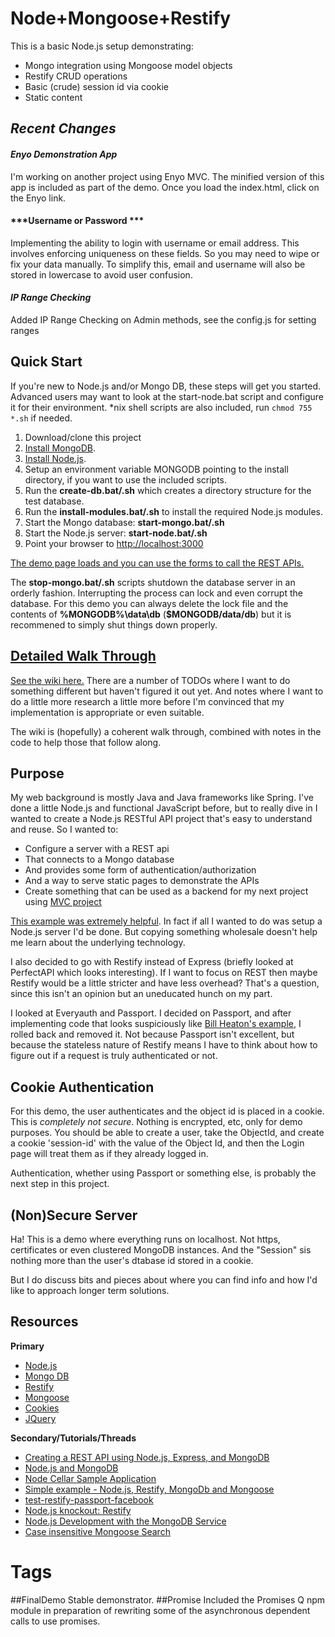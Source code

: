 # Node+Mongoose+Restify #

This is a basic Node.js setup demonstrating:

- Mongo integration using Mongoose model objects
- Restify CRUD operations
- Basic (crude) session id via cookie
- Static content

## ***Recent Changes*** ##

#### ***Enyo Demonstration App*** ####
I'm working on another project using Enyo MVC. The minified version of this app is included as part of the demo. Once you load the index.html, click on the Enyo link.

#### ***Username or Password *** ####
Implementing the ability to login with username or email address. This involves enforcing uniqueness on these fields. So you may need to wipe or fix your data manually. To simplify this, email and username will also be stored in lowercase to avoid user confusion.

#### ***IP Range Checking*** ####

Added IP Range Checking on Admin methods, see the config.js for setting ranges

## Quick Start ##
If you're new to Node.js and/or Mongo DB, these steps will get you started. Advanced users may want to look at the start-node.bat script and configure it for their environment. *nix shell scripts are also included, run `chmod 755 *.sh` if needed.

1. Download/clone this project
2. [Install MongoDB](http://docs.mongodb.org/manual/installation/#gsc.tab=0).
3. [Install Node.js](http://nodejs.org/download/).
4. Setup an environment variable MONGODB pointing to the install directory, if you want to use the included scripts.
5. Run the **create-db.bat/.sh** which creates a directory structure for the test database.
6. Run the **install-modules.bat/.sh** to install the required Node.js modules.
7. Start the Mongo database: **start-mongo.bat/.sh**
8. Start the Node.js server: **start-node.bat/.sh**
0. Point your browser to [http://localhost:3000](http://localhost:3000)

[The demo page loads and you can use the forms to call the REST APIs.](https://github.com/pcimino/nodejs-restify-mongodb/wiki/APITest)

The **stop-mongo.bat/.sh** scripts shutdown the database server in an orderly fashion. Interrupting the process can lock and even corrupt the database. For this demo you can always delete the lock file and the contents of **%MONGODB%\data\db** (**$MONGODB/data/db**) but it is recommened to simply shut things down properly.

## [Detailed Walk Through](https://github.com/pcimino/nodejs-restify-mongodb/wiki) ##
[See the wiki here.](https://github.com/pcimino/nodejs-restify-mongodb/wiki) There are a number of TODOs where I want to do something different but haven't figured it out yet. And notes where I want to do a little more research a little more before I'm convinced that my implementation is appropriate or even suitable.

The wiki is (hopefully) a coherent walk through, combined with notes in the code to help those that follow along.

## Purpose ##
My web background is mostly Java and Java frameworks like Spring. I've done a little Node.js and functional JavaScript before, but to really dive in I wanted to create a Node.js RESTful API project that's easy to understand and reuse. So I wanted to:
- Configure a server with a REST api
- That connects to a Mongo database
- And provides some form of authentication/authorization
- And a way to serve static pages to demonstrate the APIs
- Create something that can be used as a backend for my next project using [MVC project](https://github.com/enyojs/enyo/wiki/Enyo-MVC-Intro)

[This example was extremely helpful](http://pixelhandler.com/blog/2012/02/09/develop-a-restful-api-using-node-js-with-express-and-mongoose/). In fact if all I wanted to do was setup a Node.js server I'd be done. But copying something wholesale doesn't help me learn about the underlying technology.

I also decided to go with Restify instead of Express (briefly looked at PerfectAPI which looks interesting). If I want to focus on REST then maybe Restify would be a little stricter and have less overhead? That's a question, since this isn't an opinion but an uneducated hunch on my part.

I looked at Everyauth and Passport. I decided on Passport, and after implementing code that looks suspiciously like [Bill Heaton's example](http://pixelhandler.com/blog/2012/02/09/develop-a-restful-api-using-node-js-with-express-and-mongoose/), I rolled back and removed it. Not because Passport isn't excellent, but because the stateless nature of Restify means I have to think about how to figure out if a request is truly authenticated or not.

## Cookie Authentication ##
For this demo, the user authenticates and the object id is placed in a cookie. This is *completely not secure*. Nothing is encrypted, etc, only for demo purposes. You should be able to create a user, take the ObjectId, and create a cookie 'session-id' with the value of the Object Id, and then the Login page will treat them as if they already logged in.

Authentication, whether using Passport or something else, is probably the next step in this project.

## (Non)Secure Server ##
Ha! This is a demo where everything runs on localhost. Not https, certificates or even clustered MongoDB instances. And the "Session" sis nothing more than the user's dtabase id stored in a cookie.

But I do discuss bits and pieces about where you can find info and how I'd like to approach longer term solutions.

## Resources ##
**Primary**
- [Node.js](http://nodejs.org/)
- [Mongo DB](http://www.mongodb.org/)
- [Restify](http://mcavage.github.com/node-restify)
- [Mongoose](http://mongoosejs.com/)
- [Cookies](http://https://github.com/jed/cookies)
- [JQuery](http://api.jquery.com/)

**Secondary/Tutorials/Threads**
- [Creating a REST API using Node.js, Express, and MongoDB](http://coenraets.org/blog/2012/10/creating-a-rest-api-using-node-js-express-and-mongodb/)
- [Node.js and MongoDB](http://howtonode.org/node-and-mongo)
- [Node Cellar Sample Application](https://github.com/ccoenraets/nodecellar)
- [Simple example - Node.js, Restify, MongoDb and Mongoose](http://backbonetutorials.com/nodejs-restify-mongodb-mongoose/)
- [test-restify-passport-facebook](https://github.com/halrobertson/test-restify-passport-facebook/)
- [Node.js knockout: Restify](http://blog.nodeknockout.com/post/34710903021/restify)
- [Node.js Development with the MongoDB Service](http://docs.cloudfoundry.com/services/mongodb/nodejs-mongodb.html)
- [Case insensitive Mongoose Search](https://fabianosoriani.wordpress.com/2012/03/22/mongoose-validate-unique-field-insensitive/)


# Tags
##FinalDemo
Stable demonstrator.
##Promise
Included the Promises Q npm module in preparation of rewriting some of the asynchronous dependent calls to use promises.




